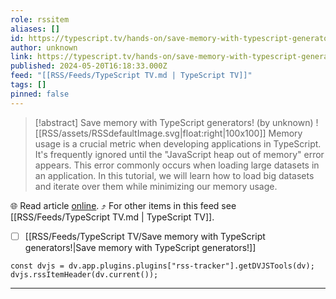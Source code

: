 ```yaml
---
role: rssitem
aliases: []
id: https://typescript.tv/hands-on/save-memory-with-typescript-generators/
author: unknown
link: https://typescript.tv/hands-on/save-memory-with-typescript-generators/
published: 2024-05-20T16:18:33.000Z
feed: "[[RSS/Feeds/TypeScript TV.md | TypeScript TV]]"
tags: []
pinned: false
---
```


> [!abstract] Save memory with TypeScript generators! (by unknown)
> ![[RSS/assets/RSSdefaultImage.svg|float:right|100x100]] Memory usage is a crucial metric when developing applications in TypeScript. It's frequently ignored until the "JavaScript heap out of memory" error appears. This error commonly occurs when loading large datasets in an application. In this tutorial, we will learn how to load big datasets and iterate over them while minimizing our memory usage.

🌐 Read article [online](https://typescript.tv/hands-on/save-memory-with-typescript-generators/). ⤴ For other items in this feed see [[RSS/Feeds/TypeScript TV.md | TypeScript TV]].

- [ ] [[RSS/Feeds/TypeScript TV/Save memory with TypeScript generators!|Save memory with TypeScript generators!]]

~~~dataviewjs
const dvjs = dv.app.plugins.plugins["rss-tracker"].getDVJSTools(dv);
dvjs.rssItemHeader(dv.current());
~~~

- - -


